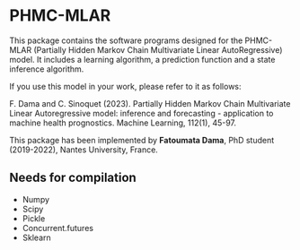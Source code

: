 # PHMC-MLAR

This package contains the software programs designed for the PHMC-MLAR (Partially Hidden Markov Chain Multivariate Linear AutoRegressive) model. 
It includes a learning algorithm, a prediction function and a state inference algorithm.

If you use this model in your work, please refer to it as follows:

F. Dama and C. Sinoquet (2023). Partially Hidden Markov Chain Multivariate Linear Autoregressive model: inference
and forecasting - application to machine health prognostics. Machine Learning, 112(1), 45-97.

This package has been implemented by **Fatoumata Dama**, PhD student (2019-2022), Nantes University, France.

## Needs for compilation
 * Numpy
 * Scipy
 * Pickle
 * Concurrent.futures
 * Sklearn

